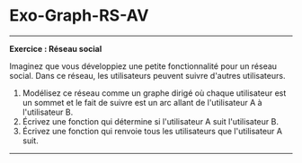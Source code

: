 # Exo-Graph-RS-AV

---

**Exercice : Réseau social**

Imaginez que vous développiez une petite fonctionnalité pour un réseau social. Dans ce réseau, les utilisateurs peuvent suivre d'autres utilisateurs. 

1. Modélisez ce réseau comme un graphe dirigé où chaque utilisateur est un sommet et le fait de suivre est un arc allant de l'utilisateur A à l'utilisateur B.
2. Écrivez une fonction qui détermine si l'utilisateur A suit l'utilisateur B.
3. Écrivez une fonction qui renvoie tous les utilisateurs que l'utilisateur A suit.

---
